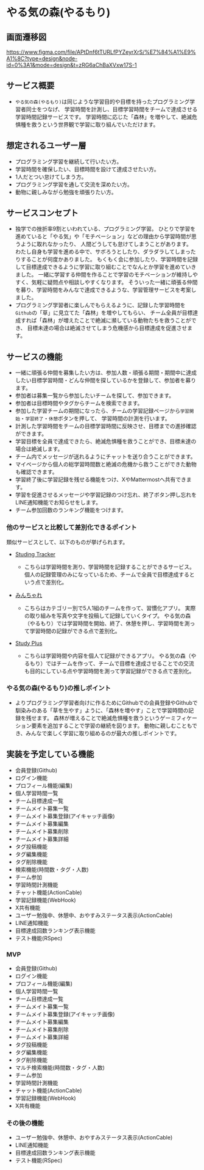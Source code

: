 # やる気の森(やるもり) 

## 画面遷移図

https://www.figma.com/file/APtDnf6tTURLfPYZeyrXrS/%E7%84%A1%E9%A1%8C?type=design&node-id=0%3A1&mode=design&t=zRG6aChBaXVxw17S-1


## サービス概要
- `やる気の森(やるもり)`は同じような学習目的や目標を持ったプログラミング学習者同士をつなげ、
学習時間を計測し、目標学習時間をチームで達成させる学習時間記録サービスです。
学習時間に応じた「森林」を増やして、絶滅危惧種を救うという世界観で学習に取り組んでいただけます。

## 想定されるユーザー層
- プログラミング学習を継続して行いたい方。
- 学習時間を確保したい、目標時間を設けて達成させたい方。
- 1人だとつい怠けてしまう方。
- プログラミング学習を通して交流を深めたい方。
- 動物に親しみながら勉強を頑張りたい方。

## サービスコンセプト
- 独学での挫折率9割といわれている、プログラミング学習。
ひとりで学習を進めていると「やる気」や「モチベーション」などの理由から学習時間が思うように取れなかったり、
人間どうしても怠けてしまうことがあります。
わたし自身も学習を進める中で、サボろうとしたり、ダラダラしてしまったりすることが何度かありました。
もくもく会に参加したり、学習時間を記録して目標達成できるように学習に取り組むことでなんとか学習を進めていきました。
一緒に学習する仲間を作ることで学習のモチベーションが維持しやすく、気軽に疑問点や相談しやすくなります。
そういった一緒に頑張る仲間を募り、学習時間をみんなで達成できるような、学習管理サービスを考案しました。
- プログラミング学習者に楽しんでもらえるように、記録した学習時間を`Github`の「草」に見立てた「森林」を増やしてもらい、
チーム全員が目標達成すれば「森林」が増えたことで絶滅に瀕している動物たちを救うことができ、
目標未達の場合は絶滅させてしまう危機感から目標達成を促進させます。


## サービスの機能
- 一緒に頑張る仲間を募集したい方は、参加人数・頑張る期間・期間中に達成したい目標学習時間・どんな仲間を探しているかを登録して、参加者を募ります。
- 参加者は募集一覧から参加したいチームを探して、参加できます。
- 参加者は目標時間やタグからチームを検索できます。
- 参加した学習チームの期間になったら、チームの学習記録ページから`学習開始`・`学習終了`・`休憩`ボタンを押して、
学習時間の計測を行います。
- 計測した学習時間をチームの目標学習時間に反映させ、目標までの進捗確認ができます。
- 学習目標を全員で達成できたら、絶滅危惧種を救うことができ、目標未達の場合は絶滅します。
- チーム内でメッセージが送れるようにチャットを送り合うことができます。
- マイページから個人の総学習時間数と絶滅の危機から救うことができた動物も確認できます。
- 学習終了後に学習記録を残せる機能をつけ、XやMattermostへ共有できます。
- 学習を促進させるメッセージや学習記録のつけ忘れ、終了ボタン押し忘れをLINE通知機能でお知らせをします。
- チーム参加回数のランキング機能をつけます。

### 他のサービスと比較して差別化できるポイント
類似サービスとして、以下のものが挙げられます。
- [Studing Tracker]()
  - こちらは学習時間を測り、学習時間を記録することができるサービス。
個人の記録管理のみになっているため、チームで全員で目標達成するという点で差別化。
- [みんちゃれ]()
  - こちらはカテゴリー別で5人1組のチームを作って、習慣化アプリ。
実際の取り組みを写真や文字を投稿して記録していくタイプ。
やる気の森（やるもり）では学習時間を開始、終了、休憩を押し、学習時間を測って学習時間の記録ができる点で差別化。 

- [Study Plus]()
  - こちらは学習時間や内容を個人て記録ができるアプリ。
やる気の森（やるもり）ではチームを作って、チームで目標を達成させることでの交流も目的にしている点や学習時間を測って学習記録ができる点で差別化。

### やる気の森(やるもり)の推しポイント
- よりプログラミング学習者向けに作るためにGithubでの会員登録やGithubで馴染みのある「草を生やす」ように、「森林を増やす」ことで学習時間の記録を残せます。
森林が増えることで絶滅危惧種を救うというゲーミフィケーション要素を追加することで学習の継続を図ります。
動物に親しむこともでき、みんなで楽しく学習に取り組めるのが最大の推しポイントです。

## 実装を予定している機能
  - 会員登録(Github)
  - ログイン機能
  - プロフィール機能(編集)
  - 個人学習時間一覧
  - チーム目標達成一覧
  - チームメイト募集一覧
  - チームメイト募集登録(アイキャッチ画像)
  - チームメイト募集編集
  - チームメイト募集削除
  - チームメイト募集詳細
  - タグ投稿機能
  - タグ編集機能
  - タグ削除機能
  - 検索機能(時間数・タグ・人数)
  - チーム参加
  - 学習時間計測機能
  - チャット機能(ActionCable)
  - 学習記録機能(WebHook)
  - X共有機能
  - ユーザー勉強中、休憩中、おやすみステータス表示(ActionCable)
  - LINE通知機能
  - 目標達成回数ランキング表示機能
  - テスト機能(RSpec)

### MVP
  - 会員登録(Github)
  - ログイン機能
  - プロフィール機能(編集)
  - 個人学習時間一覧
  - チーム目標達成一覧
  - チームメイト募集一覧
  - チームメイト募集登録(アイキャッチ画像)
  - チームメイト募集編集
  - チームメイト募集削除
  - チームメイト募集詳細
  - タグ投稿機能
  - タグ編集機能
  - タグ削除機能
  - マルチ検索機能(時間数・タグ・人数)
  - チーム参加
  - 学習時間計測機能
  - チャット機能(ActionCable)
  - 学習記録機能(WebHook)
  - X共有機能

### その後の機能
  - ユーザー勉強中、休憩中、おやすみステータス表示(ActionCable)
  - LINE通知機能
  - 目標達成回数ランキング表示機能
  - テスト機能(RSpec)
